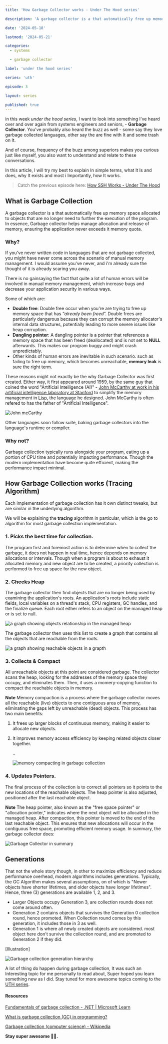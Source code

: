 ```yaml
---
title: 'How Garbage Collector works - Under The Hood series'

description: 'A garbage collector is a that automatically free up memory space allocated to objects that are no longer need to further the execution of the program.'

date: '2024-05-18'

lastmod: '2024-05-21'

categories:
  - systems

  - garbage collector

label: 'under the hood series'

series: 'uth'

episode: 3

layout: series

published: true
---
```


in this week _under the hood series_, I want to look into something I've heard over and over again from systems engineers and seniors, - **Garbage Collector**. You've probably also heard the buzz as well - some say they love garbage collected languages, other say the are fine with It and some trash on It.

And of course, frequency of the buzz among superiors makes you curious just like myself, you also want to understand and relate to these conversations.

In this article, I will try my best to explain In simple terms, what It Is and does, why It exists and most i
Importantly, how It works.

> Catch the previous episode here:
> [How SSH Works - Under The Hood](https://www.yaqeen.me/blog/how-ssh-works-under-the-hood)

## What is Garbage Collection

A garbage collector is a that automatically free up memory space allocated to objects that are no longer need to further the execution of the program.
In essence, Garbage collector helps manage allocation and release of memory, ensuring the application never exceeds it memory quota.

### Why?

If you've never written code in languages that are not garbage collected, you might have never come across the scenario of manual memory management. I would assume you've never, and i'm already sure the thought of it is already scaring you away.

There is no gainsaying the fact that quite a lot of human errors will be involved in manual memory management, which increase bugs and decrease your application security in various ways.

Some of which are:

- **Double free**:
  Double free occur when you're are trying to free up memory space that has “_already been freed_”. Double frees are particularly dangerous because they can corrupt the memory allocator's internal data structures, potentially leading to more severe issues like heap corruption.
- **Dangling pointer**:
  A dangling pointer is a pointer that references a memory space that has been freed (deallocated) and is not set to **NULL** afterwards. This makes our program buggy and might crash unpredictably.
- Other kinds of human errors are inevitable in such scenario. such as failing to free up memory, which becomes unreachable, **memory leak** is sure the right term.

These reasons might not exactly be the why Garbage Collector was first created. Either way, it first appeared around 1959, by the same guy that coined the word "Artificial Intelligence (AI)" - [John McCarthy at work in his artificial intelligence laboratory at Stanford](<https://en.wikipedia.org/wiki/John_McCarthy_(computer_scientist)>) to simplify the memory management in [Lisp](<https://en.wikipedia.org/wiki/Lisp_(programming_language)>), the language he designed. John McCarthy is often refered to has the father of "Artificial Intelligence".

![John mcCarthy](https://static.independent.co.uk/s3fs-public/thumbnails/image/2011/10/31/20/48-John-McCarthy-AP.jpg?quality=75&width=1250&crop=3%3A2%2Csmart&auto=webp)

Other languages soon follow suite, baking garbage collectors into the language's runtime or compiler.

### Why not?

Garbage collection typically runs alongside your program, eating up a portion of CPU time and potentially impacting performance. Though the modern implementation have become quite efficient, making the performance impact minimal.

## How Garbage Collection works (Tracing Algorithm)

Each implementation of garbage collection has it own distinct tweaks, but are similar in the underlying algorithm.

We will be explaining the **tracing** algorithm in particular, which is the go to algorithm for most garbage collection implementation.

### 1. Picks the best time for collection.

The program first and foremost action is to determine when to collect the garbage, it does not happen in real time, hence depends on memory allocations or intervals.
Though when a program is about to exhaust it allocated memory and new object are to be created, a priority collection is performed to free up space for the new object.

### 2. Checks Heap

The garbage collector then find objects that are no longer being used by examining the application's roots. An application's roots include static fields, local variables on a thread's stack, CPU registers, GC handles, and the finalize queue. Each root either refers to an object on the managed heap or is set to null.

![a graph showing objects relationship in the managed heap](https://paper-attachments.dropboxusercontent.com/s_0D93CE3324AFDB62F49B8CA5CBF3FAB80B10D6353DD4EC6DB71D6B0C521057D5_1719161794886_Screenshot+2024-06-23+at+17-00-32+Online+FlowChart++Diagrams+Editor+-+Mermaid+Live+Editor.png)

The garbage collector then uses this list to create a graph that contains all the objects that are reachable from the roots.

![a graph showing reachable objects in a grapth](https://paper-attachments.dropboxusercontent.com/s_0D93CE3324AFDB62F49B8CA5CBF3FAB80B10D6353DD4EC6DB71D6B0C521057D5_1719161813666_Screenshot+2024-06-23+at+17-06-18+Online+FlowChart++Diagrams+Editor+-+Mermaid+Live+Editor.png)

### 3. Collects & Compact

All unreachable objects at this point are considered garbage. The collector scans the heap, looking for the addresses of the memory space they occupy, and eliminates them.
Then, it uses a momery-copying function to compact the reachable objects in memory.

**Note**
Memory compaction is a process where the garbage collector moves all the reachable (live) objects to one contiguous area of memory, eliminating the gaps left by unreachable (dead) objects. This process has two main benefits:

1. It frees up larger blocks of continuous memory, making it easier to allocate new objects.

2. It improves memory access efficiency by keeping related objects closer together.

   ..

   ![memory compacting in garbage collection](https://paper-attachments.dropboxusercontent.com/s_0D93CE3324AFDB62F49B8CA5CBF3FAB80B10D6353DD4EC6DB71D6B0C521057D5_1719161885811_Screenshot+2024-06-23+at+17-57-49+Online+FlowChart++Diagrams+Editor+-+Mermaid+Live+Editor.png)

### 4. Updates Pointers.

The final process of the collection is to correct all pointers so it points to the new locations of the reachable objects.
The heap pointer is also adjusted, positioned after the last reachable object.

**Note**
The heap pointer, also known as the "free space pointer" or "allocation pointer," indicates where the next object will be allocated in the managed heap. After compaction, this pointer is moved to the end of the last reachable object. This ensures that new allocations will occur in the contiguous free space, promoting efficient memory usage.
In summary, the garbage collector does:

![Garbage Collector in summary](https://paper-attachments.dropboxusercontent.com/s_0D93CE3324AFDB62F49B8CA5CBF3FAB80B10D6353DD4EC6DB71D6B0C521057D5_1719162037291_Screenshot+2024-06-23+at+18-00-28+Online+FlowChart++Diagrams+Editor+-+Mermaid+Live+Editor.png)

## Generations

That not the whole story though, in other to maximize efficiency and reduce performance overhead, modern algorithms includes generations.
Typically, the GC Algorithm makes several assumptions, on of which is "Newer objects have shorter lifetimes, and older objects have longer lifetimes". Hence, three (3) generations are available 1, 2, and 3.

- Larger Objects occupy Generation 3, are collection rounds does not come around often.
- Generation 2 contains objects that survives the Generation 0 collection round, hence promoted. When Collection round comes by this generation, it includes those in 3 as well.
- Generation 1 is where all newly created objects are considered. most object here don't survive the collection round, and are promoted to Generation 2 if they did.

[Illustration]

![Garbage collection generation hierarchy](https://paper-attachments.dropboxusercontent.com/s_0D93CE3324AFDB62F49B8CA5CBF3FAB80B10D6353DD4EC6DB71D6B0C521057D5_1719162048707_Screenshot+2024-06-23+at+17-48-34+Online+FlowChart++Diagrams+Editor+-+Mermaid+Live+Editor.png)

A lot of thing do happen during garbage collection, It was such an Interesting topic for me personally to read about, Super hoped you learn something new as I did. Stay tuned for more awesome topics coming to the [UTH series](https://www.yaqeen.me/blog/series/uth).

#### Resources

[Fundamentals of garbage collection - .NET | Microsoft Learn](https://learn.microsoft.com/en-us/dotnet/standard/garbage-collection/fundamentals)

[What is garbage collection (GC) in programming?](https://www.techtarget.com/searchstorage/definition/garbage-collection)

[Garbage collection (computer science) - Wikipedia](<https://en.wikipedia.org/wiki/Garbage_collection_(computer_science)>)

**Stay super awesome 🫶🏾.**
